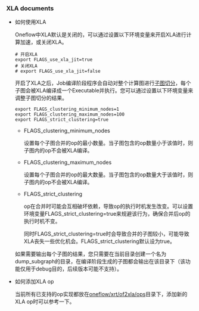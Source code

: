 ### XLA documents

- 如何使用XLA

  Oneflow中XLA默认是关闭的，可以通过设置以下环境变量来开启XLA进行计算加速，或关闭XLA。

  ```shell
  # 开启XLA
  export FLAGS_use_xla_jit=true
  # 关闭XLA
  # export FLAGS_use_xla_jit=false
  ```

  开启了XLA之后，Job编译阶段程序会自动对整个计算图进行[子图切分](https://github.com/Oneflow-Inc/oneflow-issue/issues/44)，每个子图会被XLA编译成一个Executable并执行。您可以通过设置以下环境变量来调整子图切分的结果。

  ```shell
  export FLAGS_clustering_minimum_nodes=1
  export FLAGS_clustering_maximum_nodes=100
  export FLAGS_strict_clustering=true
  ```

  - FLAGS_clustering_minimum_nodes

    设置每个子图合并的op的最小数量。当子图包含的op数量小于该值时，则子图内的op不会被XLA编译。

  - FLAGS_clustering_maximum_nodes

    设置每个子图合并的op的最大数量。当子图包含的op数量大于该值时，则子图内的op不会被XLA编译。

  - FLAGS_strict_clustering

    op在合并时可能会互相破坏依赖，导致op的执行时机发生改变。可以设置环境变量FLAGS_strict_clustering=true来规避该行为，确保合并后op的执行时机不变。

    同时FLAGS_strict_clustering=true时会导致合并的子图较小，可能导致XLA丧失一些优化机会。FLAGS_strict_clustering默认设为true。

  如果需要输出每个子图的结果，您只需要在当前目录创建一个名为dump_subgraph的目录，在编译阶段生成的子图都会输出在该目录下（该功能仅用于debug目的，后续版本可能不支持）。

- 如何添加XLA op

  当前所有已支持的op实现都放在[oneflow/xrt/of2xla/ops](../../of2xla/ops/)目录下，添加新的XLA op时可以参考一下。

